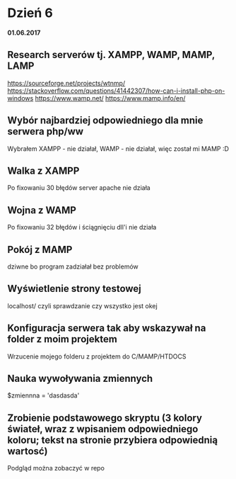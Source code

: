 Dzień 6
===

**01.06.2017**

Research serverów tj. XAMPP, WAMP, MAMP, LAMP
---

https://sourceforge.net/projects/wtnmp/
https://stackoverflow.com/questions/41442307/how-can-i-install-php-on-windows
https://www.wamp.net/
https://www.mamp.info/en/

Wybór najbardziej odpowiedniego dla mnie serwera php/ww
---

Wybrałem XAMPP - nie działał, WAMP - nie działał, więc został mi MAMP :D

Walka z XAMPP
---

Po fixowaniu 30 błędów server apache nie działa

Wojna z WAMP
---

Po fixowaniu 32 błędów i ściągnięciu dll'i nie działa

Pokój z MAMP
---

dziwne bo program zadziałał bez problemów

Wyświetlenie strony testowej
---

localhost/ czyli sprawdzanie czy wszystko jest okej

Konfiguracja serwera tak aby wskazywał na folder z moim projektem
---

Wrzucenie mojego folderu z projektem do C/MAMP/HTDOCS

Nauka wywoływania zmiennych
---

$zmiennna = 'dasdasda'

Zrobienie podstawowego skryptu (3 kolory świateł, wraz z wpisaniem odpowiedniego koloru; tekst na stronie przybiera odpowiednią wartosć)
---

Podgląd można zobaczyć w repo


